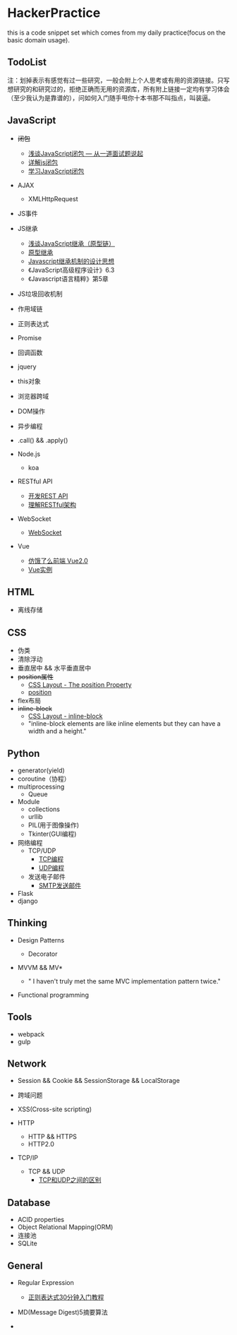 # HackerPractice

this is a code snippet set which comes from my daily practice(focus on the basic domain usage).

## TodoList

注：划掉表示有感觉有过一些研究，一般会附上个人思考或有用的资源链接。只写想研究的和研究过的，拒绝正确而无用的资源库，所有附上链接一定均有学习体会（至少我认为是靠谱的），问如何入门随手甩你十本书那不叫指点，叫装逼。

## JavaScript

* ~~闭包~~ 
	* [浅谈JavaScript闭包 — 从一道面试题说起](http://pengcheng.tech/2017/05/10/%E6%B5%85%E8%B0%88javascript%E9%97%AD%E5%8C%85-%E4%BB%8E%E4%B8%80%E9%81%93%E9%9D%A2%E8%AF%95%E9%A2%98%E8%AF%B4%E8%B5%B7/) 
	* [详解js闭包](https://segmentfault.com/a/1190000000652891)
	* [学习JavaScript闭包](http://www.ruanyifeng.com/blog/2009/08/learning_javascript_closures.html)
* AJAX
	* XMLHttpRequest
* JS事件
* JS继承
	* [浅谈JavaScript继承（原型链）](http://pengcheng.tech/2017/05/11/%E6%B5%85%E8%B0%88javascript%E7%BB%A7%E6%89%BF%EF%BC%88%E5%8E%9F%E5%9E%8B%E9%93%BE%EF%BC%89/)
	* [原型继承](http://www.liaoxuefeng.com/wiki/001434446689867b27157e896e74d51a89c25cc8b43bdb3000/0014344997013405abfb7f0e1904a04ba6898a384b1e925000)
	* [Javascript继承机制的设计思想](http://www.ruanyifeng.com/blog/2011/06/designing_ideas_of_inheritance_mechanism_in_javascript.html) 
	* 《JavaScript高级程序设计》6.3
	* 《Javascript语言精粹》第5章
* JS垃圾回收机制
* 作用域链
* 正则表达式
* Promise
* 回调函数
* jquery
* this对象
* 浏览器跨域
* DOM操作
* 异步编程
* .call() && .apply()
* Node.js
 	* koa
 
* RESTful API
	* [开发REST API](http://www.liaoxuefeng.com/wiki/001434446689867b27157e896e74d51a89c25cc8b43bdb3000/0014735944539193ab2edd2740f44a79efb438a05e83727000) 
	* [理解RESTful架构](http://www.ruanyifeng.com/blog/2011/09/restful.html) 	
* WebSocket
	* [WebSocket](http://www.liaoxuefeng.com/wiki/001434446689867b27157e896e74d51a89c25cc8b43bdb3000/001472780997905c8f293615c5a42eab058b6dc29936a5c000) 

* Vue
	* [仿饿了么前端 Vue2.0](https://github.com/KrisCheng/VuePractice)
	* [Vue实例](http://www.liaoxuefeng.com/wiki/001434446689867b27157e896e74d51a89c25cc8b43bdb3000/001475449022563a6591e6373324d1abd93e0e3fa04397f000)

## HTML

* 离线存储



## CSS

* 伪类
* 清除浮动
* 垂直居中 && 水平垂直居中
* ~~position属性~~
	* [CSS Layout - The position Property](https://www.w3schools.com/css/css_positioning.asp) 
	* [position](http://zh.learnlayout.com/position.html)
* flex布局
* ~~inline-block~~
	* [CSS Layout - inline-block](https://www.w3schools.com/css/css_inline-block.asp)
	* "inline-block elements are like inline elements but they can have a width and a height."	 


## Python

* generator(yield)
* coroutine（协程）
* multiprocessing
	* Queue 
* Module
	* collections
	* urllib
	* PIL(用于图像操作)
	* Tkinter(GUI编程)
* 网络编程
	* TCP/UDP
		* [TCP编程](http://www.liaoxuefeng.com/wiki/0014316089557264a6b348958f449949df42a6d3a2e542c000/001432004374523e495f640612f4b08975398796939ec3c000)
		* [UDP编程](http://www.liaoxuefeng.com/wiki/0014316089557264a6b348958f449949df42a6d3a2e542c000/001432004977916a212e2168e21449981ad65cd16e71201000) 
	* 发送电子邮件
		* [SMTP发送邮件](http://www.liaoxuefeng.com/wiki/0014316089557264a6b348958f449949df42a6d3a2e542c000/001432005226355aadb8d4b2f3f42f6b1d6f2c5bd8d5263000) 
* Flask
* django

## Thinking

* Design Patterns
	* Decorator 
* MVVM && MV*
	* " I haven't truly met the same MVC implementation pattern twice." 

* Functional programming	

## Tools

* webpack
* gulp


## Network

* Session && Cookie && SessionStorage && LocalStorage
* 跨域问题
* XSS(Cross-site scripting)
* HTTP
	* HTTP && HTTPS
	* HTTP2.0

* TCP/IP
	* TCP && UDP
		*  [TCP和UDP之间的区别](http://feinibuke.blog.51cto.com/1724260/340272)

## Database

* ACID properties
* Object Relational Mapping(ORM)
* 连接池
* SQLite

## General

* Regular Expression
	* [正则表达式30分钟入门教程](https://deerchao.net/tutorials/regex/regex.htm)

* MD(Message Digest)5摘要算法
* 